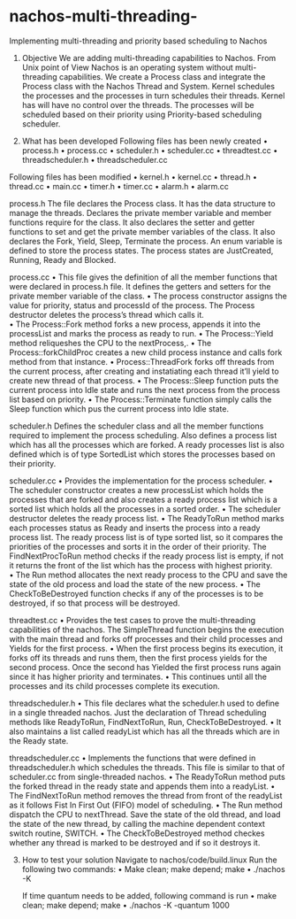 # nachos-multi-threading-
Implementing multi-threading and priority based scheduling to Nachos 

1.	Objective
We are adding multi-threading capabilities to Nachos. From Unix point of
View Nachos is an operating system without multi-threading capabilities. We create a Process class and integrate the Process class with the Nachos Thread and System. Kernel schedules the processes and the processes in turn schedules their threads. Kernel has will have no control over the threads. The processes will be scheduled based on their priority using Priority-based scheduling scheduler. 

2.	What has been developed 
Following files has been newly created 
•	process.h
•	process.cc 
•	scheduler.h
•	scheduler.cc
•	threadtest.cc 
•	threadscheduler.h
•	threadscheduler.cc

Following files has been modified 
•	kernel.h
•	kernel.cc
•	thread.h
•	thread.cc
•	main.cc
•	timer.h
•	timer.cc
•	alarm.h
•	alarm.cc

process.h
The file declares the Process class. It has the data structure to manage the threads. Declares the private member variable and member functions require for the class. It also declares the setter and getter functions to set and get the private member variables of the class. It also declares the Fork, Yield, Sleep, Terminate the process. An enum variable is defined to store the process states. The process states are JustCreated, Running, Ready and Blocked. 

process.cc
•	This file gives the definition of all the member functions that were declared in process.h file. It defines the getters and setters for the private member variable of the class. 
•	The process constructor assigns the value for priority, status and processId of the process. The Process destructor deletes the process’s thread which calls it.  
•	The Process::Fork method forks a new process, appends it into  the processList and marks the process as ready to run. 
•	The Process::Yield method reliqueshes the CPU to the nextProcess,. 
•	The Process::forkChildProc creates a new child process instance and calls fork method from that instance. 
•	Process::ThreadFork forks off threads from the current process, after creating and instatiating each thread it’ll yield to create new thread of that process. 
•	The Process::Sleep function puts the current process into Idle state and runs the next process from the process list based on priority. 
•	The Process::Terminate function simply calls the Sleep function which pus the current process into Idle state. 

scheduler.h
Defines the scheduler class and all the member functions required to implement the process scheduling. Also defines a process list which has all the processes which are forked. A ready processes list is also defined which is of type SortedList which stores the processes based on their priority.  

scheduler.cc 
•	Provides the implementation for the process scheduler. 
•	The scheduler constructor creates a new processList which holds the processes that are forked and also creates a ready process list which is a sorted list which holds all the processes in a sorted order. 
•	The scheduler destructor deletes the ready process list. 
•	The ReadyToRun method marks each processes status as Ready and inserts the process into a ready process list. The ready process list is of type sorted list, so it compares the priorities of the processes and sorts it in the order of their priority. The FindNextProcToRun method checks if the ready process list is empty, if not it returns the front of the list which has the process with highest priority.  
•	The Run method allocates the next ready process to the CPU and save the state of the old process and load the state of the new process. 
•	The CheckToBeDestroyed function checks if any of the processes is to be destroyed, if so that process will be destroyed. 

threadtest.cc
•	Provides the test cases to prove the multi-threading capabilities of the nachos. The SimpleThread function begins the execution with the main thread and forks off processes and their child processes and Yields for the first process. 
•	When the first process begins its execution, it forks off its threads and runs them, then the first process yields for the second process. Once the second has Yielded the first process runs again since it has higher priority and terminates. 
•	This continues until all the processes and its child processes complete its execution. 

threadscheduler.h
•	This file declares what the scheduler.h used to define in a single threaded nachos. Just the declaration of Thread scheduling methods like ReadyToRun, FindNextToRun, Run, CheckToBeDestroyed. 
•	It also maintains a list called readyList which has all the threads which are in the Ready state. 

threadscheduler.cc
•	Implements the functions that were defined in threadscheduler.h which schedules the threads. This file is similar to that of scheduler.cc from single-threaded nachos. 
•	The ReadyToRun method puts the forked thread in the ready state and appends them into a readyList. 
•	The FindNextToRun method removes the thread from front of the readyList as it follows Fist In First Out (FIFO) model of scheduling. 
•	The Run method dispatch the CPU to nextThread.  Save the state of the old thread, and load the state of the new thread, by calling the machine dependent context switch routine, SWITCH. 
•	The CheckToBeDestroyed method checkes whether any thread is marked to be destroyed and if so it destroys it. 

3.	How to test your solution 
Navigate to nachos/code/build.linux 
Run the following two commands: 
•	Make clean; make depend; make 
•	./nachos -K 
	
	If time quantum needs to be added, following command is run
•	make clean; make depend; make
•	./nachos -K -quantum 1000

